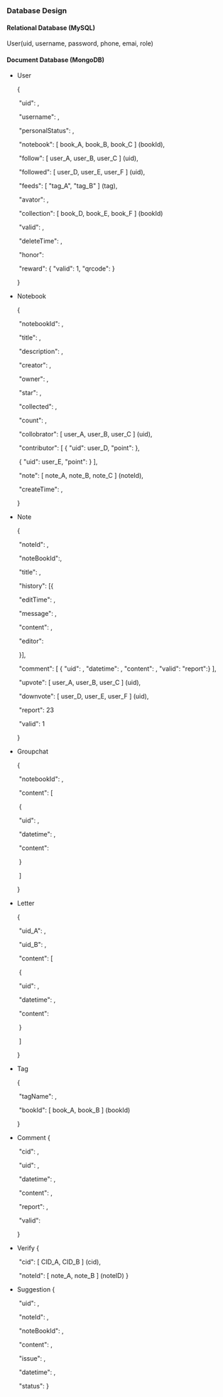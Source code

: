 ### Database Design

#### Relational Database (MySQL)

User(uid, username, password, phone, emai, role)

#### Document Database (MongoDB)

- User

  {

  ​	"uid": ,

  ​	"username": ,

  ​	"personalStatus": ,

  ​	"notebook": [ book_A, book_B, book_C ] (bookId),

  ​	"follow": [ user_A, user_B, user_C ] (uid),

  ​	"followed": [ user_D, user_E, user_F ] (uid),

  ​	"feeds": [ "tag_A", "tag_B" ] (tag),

  ​	"avator": ,

  ​	"collection": [ book_D, book_E, book_F ] (bookId)

  ​	"valid": ,

  ​	"deleteTime": ,

  ​	"honor":

  ​	"reward": { "valid": 1, "qrcode":  }


  }

- Notebook

  {

  ​	"notebookId": ,

  ​	"title": ,

  ​	"description": ,

  ​	"creator": ,

  ​	"owner": ,

  ​	"star": ,

  ​	"collected": ,

  ​	"count": ,

  ​	"collobrator": [ user_A, user_B, user_C ] (uid),

  ​	"contributor": [ { "uid": user_D, "point":  },  

  ​				{ "uid": user_E, "point":  } ],

  ​	"note": [ note_A, note_B, note_C ] (noteId),

  ​	"createTime": ,

  }

- Note

  {

  ​	"noteId": ,

  ​	"noteBookId":, 

  ​	"title": ,

  ​	"history": [{

  ​		"editTime": ,

  ​		"message": ,

  ​		"content": ,

  ​		"editor": 

  ​	}],

  ​	"comment": [ { "uid": , "datetime": , "content": , "valid": "report":} ],

  ​	"upvote": [ user_A, user_B, user_C ] (uid),

  ​	"downvote": [ user_D, user_E, user_F ] (uid),

  ​	"report": 23

  ​	"valid": 1

  }

- Groupchat

  {

  ​	"notebookId": ,

  ​	"content": [

  ​		{

  ​			"uid": ,

  ​			"datetime": ,

  ​			"content":

  ​		}

  ​	]

  }

- Letter

  {

  ​	"uid_A": ,

  ​	"uid_B": ,

  ​	"content": [

  ​		{

  ​			"uid": ,

  ​			"datetime": ,

  ​			"content":

  ​		}

  ​	]

  }

- Tag

  {

  ​	"tagName": ,

  ​	"bookId": [ book_A, book_B ] (bookId)

  }

- Comment 
  {

  ​	"cid": ,

  ​	"uid": ,

  ​	"datetime": ,

  ​	"content": ,

  ​	"report": ,

  ​	"valid":

  }

- Verify 
  {

  ​	"cid": [ CID_A, CID_B ] (cid),


  ​	"noteId":  [ note_A, note_B ] (noteID)
  }

- Suggestion
   {

   ​	"uid": ,

   ​	"noteId": ,

   ​	"noteBookId": ,

   ​	"content": ,

   ​	"issue": ,

   ​	"datetime": , 

   ​	"status":
    }

